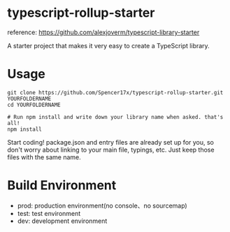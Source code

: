 # typescript-rollup-starter

reference: https://github.com/alexjoverm/typescript-library-starter

A starter project that makes it very easy to create a TypeScript library.

# Usage

```shell
git clone https://github.com/Spencer17x/typescript-rollup-starter.git YOURFOLDERNAME
cd YOURFOLDERNAME

# Run npm install and write down your library name when asked. that's all!
npm install
```

Start coding! package.json and entry files are already set up for you, so don't worry about linking to your main file, typings, etc. Just keep those files with the same name.

# Build Environment

* prod: production environment(no console、no sourcemap)
* test: test environment
* dev: development environment